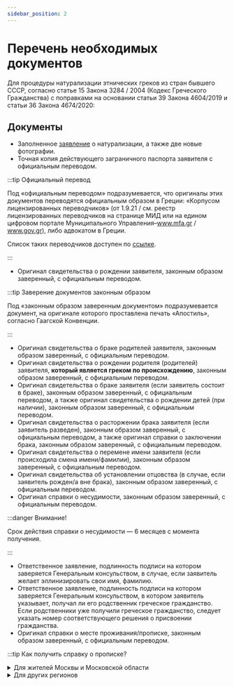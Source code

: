 ```yaml
---
sidebar_position: 2
---
```


# Перечень необходимых документов
Для процедуры натурализации этнических греков из стран бывшего СССР, согласно статье 15 Закона 3284 / 2004 (Кодекс Греческого Гражданства) с поправками на основании статьи 39 Закона  4604/2019 и статьи 36 Закона  4674/2020:

## Документы
- Заполненное [заявление](https://www.mfa.gr/russia/images/stories/services/docs/aitisi_politografisis_15_par1.docx) о натурализации, а также две новые фотографии.
- Точная копия действующего заграничного паспорта заявителя с официальным переводом.

:::tip Официальный перевод

Под «официальным переводом» подразумевается, что оригиналы этих документов переводятся официальным образом в Греции: «Корпусом лицензированных переводчиков» (от 1.9.21 / см. реестр лицензированных переводчиков на странице МИД или на едином цифровом портале Муниципального Управления–www.mfa.gr / www.gov.gr), либо адвокатом в Греции.

Список таких переводчиков доступен по [ссылке](../more-info/lawyers.md).

:::
- Оригинал свидетельства о рождении заявителя, законным образом заверенный, с официальным переводом.

:::tip Заверение документов законным образом

Под «законным образом заверенным документом» подразумевается документ, на оригинале которого проставлена печать «Апостиль», согласно Гаагской Конвенции.

:::

- Оригинал свидетельства о браке родителей заявителя, законным образом заверенный, с официальным переводом.
- Оригинал свидетельства о рождении  родителя (родителей)  заявителя, **который является греком по происхождению**, законным образом заверенный, с официальным переводом.
- Оригинал свидетельства о браке заявителя (если заявитель состоит в браке), законным образом заверенный, с официальным переводом, а также оригинал свидетельства о рождении детей (при наличии), законным образом заверенный, с официальным переводом.
- Оригинал свидетельства о расторжении брака заявителя (если заявитель разведен), законным образом заверенный, с официальным переводом, а также оригинал справки  о заключении брака, законным образом заверенный, с официальным переводом.
- Оригинал свидетельства о перемене имени заявителя (если происходила смена имени/фамилии), законным образом заверенный, с официальным переводом.
- Оригинал свидетельства об установлении отцовства (в случае, если заявитель рожден/а вне брака), законным образом заверенный, с официальным переводом.
- Оригинал справки о несудимости, законным образом заверенный, с официальным переводом.

:::danger Внимание!

Срок действия справки о несудимости — 6 месяцев с момента получения.

:::

- Ответственное заявление, подлинность подписи на котором заверяется Генеральным консульством, в случае, если заявитель желает эллинизировать свои имя, фамилию.
- Ответственное заявление, подлинность подписи на котором заверяется Генеральным консульством, в котором заявитель указывает, получал ли его родственник греческое гражданство. Если родственники уже получили греческое гражданство, следует указать номер соответcтвующего решения о присвоении гражданства. 
- Оригинал справки о месте проживания/прописке, законным образом заверенный, с официальным переводом.

:::tip Как получить справку о прописке? 

<details>
  <summary>Для жителей Москвы и Московской области</summary>
  <div>
    <div>
    Жители Москвы и Московской области могут заказать справку через <a href="https://www.mos.ru/pgu/ru/application/guis/77240201/">портал mos.ru</a> или  <a href="https://uslugi.mosreg.ru/services/21787">Госуслуги Московской области</a>. <br /> После получения "Выписки из домовой книги" в МФЦ там же на неё ставится печать Апостиль.
    </div>
    <br/>
  </div>
</details>

<details>
      <summary>
        Для других регионов
      </summary>
      <div>
        1. Закажите адресную справку на портале <a href="https://www.gosuslugi.ru/16187/4">Госуслуги</a> <br /> 2. Сделайте нотариально-заверенную копию у любого нотариуса (от 100 до 500₽). Обратите внимание, что нотариус должен напечатать текст удостоверительной надписи, а не поставить печать. <br /> 3. Поставьте Апостиль на нотариально-заверенную копию в Министерстве Юстиции вашего региона <br /> 4. Отправьте справку для перевода <a href="../../docs/more-info/lawyers">переводчику</a>
        
      </div>
    </details>
:::

## Контакты Греческих консульств в России
### Консульский отдел Посольства Греции в Москве
- **Телефон:** +7 495 539 38 48 или 49 (Консульский отдел) / +7 495 539 38 40 (Основной номер)
- **Электронная почта:** grgencon-ithageneia.mow@mfa.gr
- **Консульский округ:**  Республика Алтай, Республика Башкортостан, Республика Бурятия, Республика Дагестан, Республика Ингушетия, Республика Калмыкия, Республика Коми, Республика Марий Эл, Республика Мордовия, Республика Саха (Якутия), Республика Татарстан, Республика Тыва, Удмуртская Республика, Республика Хакасия, Чеченская Республика, Чувашская Республика-Чувашия; Алтайский край, Забайкальский край, Камчатский край, Красноярский край, Пермский край, Приморский край, Хабаровский край; Амурская область, Астраханская область, Белгородская область, Брянская область, Владимирская область, Волгоградская область, Вологодская область, Воронежская область, Ивановская область, Иркутская область, Калининградская область, Калужская область, Кемеровская область, Кировская область, Костромская область, Курганская область, Курская область, Липецкая область, Магаданская область, Московская область, Нижегородская область, Новосибирская область, Омская область, Оренбургская область, Орловская область, Пензенская область, Рязанская область, Самарская область, Саратовская область, Сахалинская область, Свердловская область, Смоленская область, Тамбовская область, Тверская область, Томская область, Тульская область, Тюменская область, Ульяновская область, Челябинская область, Ярославская область; Москва; Еврейская автономная область; Ненецкий автономный округ, Ханты-Мансийский автономный округ-Югра, Чукотский автономный округ, Ямало-Ненецкий автономный округ.

### Генеральное консульство Греции в Санкт-Петербурге
- **Телефон:** +7 812 334 35 86
- **Электронная почта:** grgencon.spb@mfa.gr
- **Консульский округ:** Санкт-Петербург, Ленинградская, Архангельская, Мурманская, Новгородская и Псковская области, Республика Карелия.

### Генеральное консульство Греции в Новороссийске
- **Телефон:** +7 861 764 64 52
- **Электронная почта:** grgencon.nov@mfa.gr
- **Консульский округ:** Республика Адыгея (Адыгея), Кабардино – Балкарская Республика, Карачаево – Черкесская Республика, Республика Северная Осетия – Алания, Краснодарский и Ставропольский края, а также Ростовская область.

<a
className="button button--secondary button--lg" href="https://www.mfa.gr/russia/ru/services/other-services/poluchieniie-ghrazhdanstva.html">
Актуальная информация на сайте Консульства
</a>